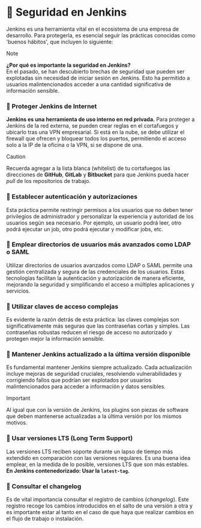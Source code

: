 # 📌 Seguridad en Jenkins
Jenkins es una herramienta vital en el ecosistema de una empresa de desarrollo. Para protegerla, es esencial seguir las prácticas conocidas como 'buenos hábitos', que incluyen lo siguiente:

>[!NOTE]
>**¿Por qué es importante la seguridad en Jenkins?**  
En el pasado, se han descubierto brechas de seguridad que pueden ser explotadas sin necesidad de iniciar sesión en Jenkins. Esto ha permitido a usuarios malintencionados acceder a una cantidad significativa de información sensible.

### 🔸 Proteger Jenkins de Internet
**Jenkins es una herramienta de uso interno en red privada.** Para proteger a Jenkins de la red externa, se pueden crear reglas en el cortafuegos y ubicarlo tras una VPN empresarial. Si está en la nube, se debe utilizar el firewall que ofrecen y bloquear todos los puertos, permitiendo el acceso solo a la IP de la oficina o la VPN, si se dispone de una.

> [!CAUTION]
> Recuerda agregar a la lista blanca (whitelist) de tu cortafuegos las direcciones de **GitHub**, **GitLab** y **Bitbucket** para que Jenkins pueda hacer *pull* de los repositorios de trabajo.

### 🔸 Establecer autenticación y autorizaciones
Esta práctica permite restringir permisos a los usuarios que no deben tener privilegios de administrador y personalizar la experiencia y autoridad de los usuarios según sea necesario. Por ejemplo, un usuario podrá leer, otro podrá ejecutar un job, otro podrá ejecutar y modificar jobs, etc.

### 🔸 Emplear directorios de usuarios más avanzados como LDAP o SAML
Utilizar directorios de usuarios avanzados como LDAP o SAML permite una gestión centralizada y segura de las credenciales de los usuarios. Estas tecnologías facilitan la autenticación y autorización de manera eficiente, mejorando la seguridad y simplificando el acceso a múltiples aplicaciones y servicios.

### 🔸 Utilizar claves de acceso complejas
Es evidente la razón detrás de esta práctica: las claves complejas son significativamente más seguras que las contraseñas cortas y simples. Las contraseñas robustas reducen el riesgo de acceso no autorizado y protegen mejor la información sensible.

### 🔸 Mantener Jenkins actualizado a la última versión disponible
Es fundamental mantener Jenkins siempre actualizado. Cada actualización incluye mejoras de seguridad cruciales, resolviendo vulnerabilidades y corrigiendo fallos que podrían ser explotados por usuarios malintencionados para acceder a información y datos sensibles.

> [!IMPORTANT]
> Al igual que con la versión de Jenkins, los plugins son piezas de software que deben mantenerse actualizadas a la última versión por los mismos motivos.

### 🔸 Usar versiones LTS (Long Term Support)
Las versiones LTS reciben soporte durante un lapso de tiempo más extendido en comparación con las versiones regulares. Es una buena idea emplear, en la medida de lo posible, versiones LTS que son más estables.  
**En Jenkins contenedorizado: Usar la `latest-tag`.**

### 🔸 Consultar el changelog
Es de vital importancia consultar el registro de cambios (_changelog_). Este registro recoge los cambios introducidos en el salto de una versión a otra y es importante estar al tanto en el caso de que haya que realizar cambios en el flujo de trabajo o instalación.

